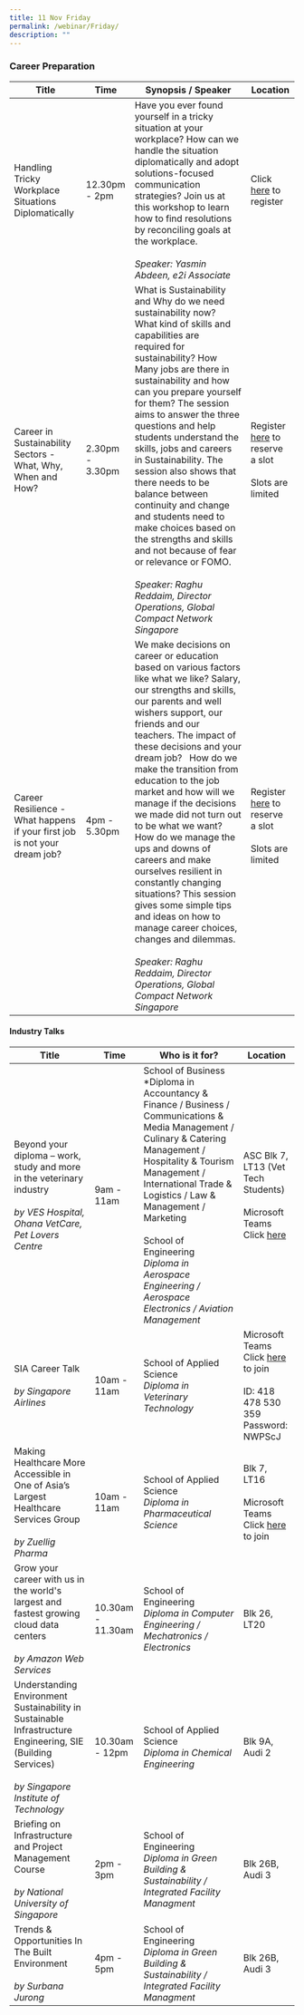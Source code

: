 ```yaml
---
title: 11 Nov Friday
permalink: /webinar/Friday/
description: ""
---
```

### Career Preparation

| **Title** | **Time** | **Synopsis / Speaker** | **Location** |
| - | - | - | - |
| Handling Tricky Workplace Situations Diplomatically  | 12.30pm - 2pm | Have you ever found yourself in a tricky situation at your workplace? How can we handle the situation diplomatically and adopt solutions-focused communication strategies? Join us at this workshop to learn how to find resolutions by reconciling goals at the workplace. <br/><br/> *Speaker: Yasmin Abdeen, e2i Associate* | Click [here](https://us02web.zoom.us/meeting/register/tZUpduurrDwpGNLcRoz1alxQo_vjDPoz5C7g) to register| 
| Career in Sustainability Sectors - What, Why, When and How? | 2.30pm - 3.30pm | What is Sustainability and Why do we need sustainability now?  What kind of skills and capabilities are required for sustainability? How Many jobs are there in sustainability and how can you prepare yourself for them? The session aims to answer the three questions and help students understand the skills, jobs and careers in Sustainability. The session also shows that there needs to be balance between continuity and change and students need to make choices based on the strengths and skills and not because of fear or relevance or FOMO. <br/><br/> *Speaker: Raghu Reddaim, Director Operations, Global Compact Network Singapore* | Register [here](https://form.gov.sg/6347bf31cae2a4001186b7c9) to reserve a slot <br/> <br/> Slots are limited |
| Career Resilience - What happens if your first job is not your dream job? | 4pm - 5.30pm | We make decisions on career or education based on various factors like what we like? Salary, our strengths and skills, our parents and well wishers support, our friends and our teachers. The impact of these decisions and your dream job?   How do we make the transition from education to the job market and how will we manage if the decisions we made did not turn out to be what we want? How do we manage the ups and downs of careers and make ourselves resilient in constantly changing situations? This session gives some simple tips and ideas on how to manage career choices, changes and dilemmas. <br/><br/> *Speaker: Raghu Reddaim, Director Operations, Global Compact Network Singapore* | Register [here](https://form.gov.sg/6347c056cae2a4001186df4a) to reserve a slot <br/> <br/> Slots are limited |

#### Industry Talks

| **Title** | **Time** | **Who is it for?** | **Location** | 
| - | - | - | - |
| Beyond your diploma – work, study and more in the veterinary industry <br/><br/> *by VES Hospital, Ohana VetCare, Pet Lovers Centre* | 9am - 11am | School of Business <br/> *Diploma in Accountancy & Finance / Business / Communications & Media Management / Culinary & Catering Management / Hospitality & Tourism Management / International Trade & Logistics / Law & Management / Marketing <br/><br/> School of Engineering <br/>*Diploma in Aerospace Engineering / Aerospace Electronics / Aviation Management* | ASC Blk 7, LT13 (Vet Tech Students) <br/><br/> Microsoft Teams<br/> Click [here](https://tinyurl.com/TPOF-2022-11-Nov)|
| SIA Career Talk <br/><br/> *by Singapore Airlines* | 10am - 11am | School of Applied Science <br/> *Diploma in Veterinary Technology* | Microsoft Teams <br/> Click [here](https://teams.microsoft.com/l/meetup-join/19%3ameeting_YWQxZWEwMTMtN2ZkYy00ZWYwLTkwZGUtMGJlZjdjMTYzNjVh%40thread.v2/0?context=%7b%22Tid%22%3a%2225a99bf0-8e72-472a-ae50-adfbdf0df6f1%22%2c%22Oid%22%3a%22c083ea69-58c5-4cf2-9ce1-de712a1a8226%22%7d) to join <br/><br/> ID: 418 478 530 359 <br/> Password: NWPScJ |
| Making Healthcare More Accessible in One of Asia’s Largest Healthcare Services Group <br/><br/> *by Zuellig Pharma* | 10am - 11am | School of Applied Science <br/> *Diploma in Pharmaceutical Science* | Blk 7, LT16 <br/><br/> Microsoft Teams <br/> Click [here](https://teams.microsoft.com/l/team/19%3anzrpqQm771tv2vARmXdi9x2bmNzsnsdEI4TIsVO8JvA1%40thread.tacv2/conversations?groupId=90151c86-84f7-41cc-98fe-3ff5e6cef13a&tenantId=25a99bf0-8e72-472a-ae50-adfbdf0df6f1) to join |
| Grow your career with us in the world's largest and fastest growing cloud data centers <br/><br/> *by Amazon Web Services* | 10.30am - 11.30am | School of Engineering <br/> *Diploma in Computer Engineering / Mechatronics / Electronics* | Blk 26, LT20 |
| Understanding Environment Sustainability in Sustainable Infrastructure Engineering, SIE (Building Services) <br/><br/> *by Singapore Institute of Technology* | 10.30am - 12pm | School of Applied Science <br/> *Diploma in Chemical Engineering* | Blk 9A, Audi 2 |
| Briefing on Infrastructure and Project Management Course <br/><br/> *by National University of Singapore* | 2pm - 3pm | School of Engineering <br/> *Diploma in Green Building & Sustainability / Integrated Facility Managment* | Blk 26B, Audi 3 |
| Trends & Opportunities In The Built Environment <br/><br/> *by Surbana Jurong* | 4pm - 5pm | School of Engineering <br/> *Diploma in Green Building & Sustainability / Integrated Facility Managment* | Blk 26B, Audi 3 |